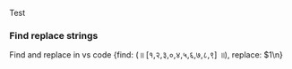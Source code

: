 Test

### Find replace strings
Find and replace in vs code
{find: (॥ [१,२,३,०,४,५,६,७,८,९] ॥),          replace: $1\n}

